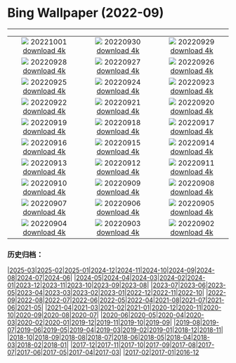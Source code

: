 # Bing Wallpaper (2022-09)
**************
| | | |
|:-:|:-:|:-:|
| ![](https://www.bing.com/th?id=OHR.SwedishAntenna_DE-DE2391805008_1920x1080.jpg) 20221001 [download 4k](https://www.bing.com/th?id=OHR.SwedishAntenna_DE-DE2391805008_UHD.jpg) | ![](https://www.bing.com/th?id=OHR.EubalaenaAustralis_DE-DE2170737652_1920x1080.jpg) 20220930 [download 4k](https://www.bing.com/th?id=OHR.EubalaenaAustralis_DE-DE2170737652_UHD.jpg) | ![](https://www.bing.com/th?id=OHR.InfiniD_DE-DE0853572825_1920x1080.jpg) 20220929 [download 4k](https://www.bing.com/th?id=OHR.InfiniD_DE-DE0853572825_UHD.jpg) |
| ![](https://www.bing.com/th?id=OHR.BridalVeilFalls_DE-DE0688317126_1920x1080.jpg) 20220928 [download 4k](https://www.bing.com/th?id=OHR.BridalVeilFalls_DE-DE0688317126_UHD.jpg) | ![](https://www.bing.com/th?id=OHR.GoldenJellyfish_DE-DE0390606059_1920x1080.jpg) 20220927 [download 4k](https://www.bing.com/th?id=OHR.GoldenJellyfish_DE-DE0390606059_UHD.jpg) | ![](https://www.bing.com/th?id=OHR.SusitnaRiver_DE-DE0199753243_1920x1080.jpg) 20220926 [download 4k](https://www.bing.com/th?id=OHR.SusitnaRiver_DE-DE0199753243_UHD.jpg) |
| ![](https://www.bing.com/th?id=OHR.AmazonMangroves_DE-DE0051405435_1920x1080.jpg) 20220925 [download 4k](https://www.bing.com/th?id=OHR.AmazonMangroves_DE-DE0051405435_UHD.jpg) | ![](https://www.bing.com/th?id=OHR.DarkSkyAcadia_DE-DE9904110113_1920x1080.jpg) 20220924 [download 4k](https://www.bing.com/th?id=OHR.DarkSkyAcadia_DE-DE9904110113_UHD.jpg) | ![](https://www.bing.com/th?id=OHR.WintersteinHerbst_DE-DE9727275236_1920x1080.jpg) 20220923 [download 4k](https://www.bing.com/th?id=OHR.WintersteinHerbst_DE-DE9727275236_UHD.jpg) |
| ![](https://www.bing.com/th?id=OHR.LastDollarRoad_DE-DE7674036220_1920x1080.jpg) 20220922 [download 4k](https://www.bing.com/th?id=OHR.LastDollarRoad_DE-DE7674036220_UHD.jpg) | ![](https://www.bing.com/th?id=OHR.PWPeaceDoves_DE-DE7546988632_1920x1080.jpg) 20220921 [download 4k](https://www.bing.com/th?id=OHR.PWPeaceDoves_DE-DE7546988632_UHD.jpg) | ![](https://www.bing.com/th?id=OHR.SitkaOtters_DE-DE7420521295_1920x1080.jpg) 20220920 [download 4k](https://www.bing.com/th?id=OHR.SitkaOtters_DE-DE7420521295_UHD.jpg) |
| ![](https://www.bing.com/th?id=OHR.QueenFuneral_DE-DE1005379634_1920x1080.jpg) 20220919 [download 4k](https://www.bing.com/th?id=OHR.QueenFuneral_DE-DE1005379634_UHD.jpg) | ![](https://www.bing.com/th?id=OHR.ArashiyamaBamboo_DE-DE7168854170_1920x1080.jpg) 20220918 [download 4k](https://www.bing.com/th?id=OHR.ArashiyamaBamboo_DE-DE7168854170_UHD.jpg) | ![](https://www.bing.com/th?id=OHR.LebkuchenOktoberfest_DE-DE7043952422_1920x1080.jpg) 20220917 [download 4k](https://www.bing.com/th?id=OHR.LebkuchenOktoberfest_DE-DE7043952422_UHD.jpg) |
| ![](https://www.bing.com/th?id=OHR.PianePuma_DE-DE6817821913_1920x1080.jpg) 20220916 [download 4k](https://www.bing.com/th?id=OHR.PianePuma_DE-DE6817821913_UHD.jpg) | ![](https://www.bing.com/th?id=OHR.PyreneesPark_DE-DE6641527978_1920x1080.jpg) 20220915 [download 4k](https://www.bing.com/th?id=OHR.PyreneesPark_DE-DE6641527978_UHD.jpg) | ![](https://www.bing.com/th?id=OHR.MarbleCanyon_DE-DE6490701190_1920x1080.jpg) 20220914 [download 4k](https://www.bing.com/th?id=OHR.MarbleCanyon_DE-DE6490701190_UHD.jpg) |
| ![](https://www.bing.com/th?id=OHR.GSDNPest_DE-DE6345585971_1920x1080.jpg) 20220913 [download 4k](https://www.bing.com/th?id=OHR.GSDNPest_DE-DE6345585971_UHD.jpg) | ![](https://www.bing.com/th?id=OHR.Aracari_DE-DE6206639444_1920x1080.jpg) 20220912 [download 4k](https://www.bing.com/th?id=OHR.Aracari_DE-DE6206639444_UHD.jpg) | ![](https://www.bing.com/th?id=OHR.AugustusburgBruehl_DE-DE6067708049_1920x1080.jpg) 20220911 [download 4k](https://www.bing.com/th?id=OHR.AugustusburgBruehl_DE-DE6067708049_UHD.jpg) |
| ![](https://www.bing.com/th?id=OHR.KLMidAutumn_DE-DE5576779079_1920x1080.jpg) 20220910 [download 4k](https://www.bing.com/th?id=OHR.KLMidAutumn_DE-DE5576779079_UHD.jpg) | ![](https://www.bing.com/th?id=OHR.BHNMBelize_DE-DE5395203824_1920x1080.jpg) 20220909 [download 4k](https://www.bing.com/th?id=OHR.BHNMBelize_DE-DE5395203824_UHD.jpg) | ![](https://www.bing.com/th?id=OHR.CircumnavigationAnni_DE-DE8238745741_1920x1080.jpg) 20220908 [download 4k](https://www.bing.com/th?id=OHR.CircumnavigationAnni_DE-DE8238745741_UHD.jpg) |
| ![](https://www.bing.com/th?id=OHR.MuseudoAmanha_DE-DE8094484682_1920x1080.jpg) 20220907 [download 4k](https://www.bing.com/th?id=OHR.MuseudoAmanha_DE-DE8094484682_UHD.jpg) | ![](https://www.bing.com/th?id=OHR.SquirrelMushroom_DE-DE7899243806_1920x1080.jpg) 20220906 [download 4k](https://www.bing.com/th?id=OHR.SquirrelMushroom_DE-DE7899243806_UHD.jpg) | ![](https://www.bing.com/th?id=OHR.BrehatIsland_DE-DE7676656274_1920x1080.jpg) 20220905 [download 4k](https://www.bing.com/th?id=OHR.BrehatIsland_DE-DE7676656274_UHD.jpg) |
| ![](https://www.bing.com/th?id=OHR.ArambolBeach_DE-DE7506425243_1920x1080.jpg) 20220904 [download 4k](https://www.bing.com/th?id=OHR.ArambolBeach_DE-DE7506425243_UHD.jpg) | ![](https://www.bing.com/th?id=OHR.MalaysiaTwinTowers_DE-DE7352272236_1920x1080.jpg) 20220903 [download 4k](https://www.bing.com/th?id=OHR.MalaysiaTwinTowers_DE-DE7352272236_UHD.jpg) | ![](https://www.bing.com/th?id=OHR.FernsehturmNah_DE-DE6988853815_1920x1080.jpg) 20220902 [download 4k](https://www.bing.com/th?id=OHR.FernsehturmNah_DE-DE6988853815_UHD.jpg) |

### 历史归档：

|[2025-03](/../2025-03/2025-03.md)|[2025-02](/../2025-02/2025-02.md)|[2025-01](/../2025-01/2025-01.md)|[2024-12](/../2024-12/2024-12.md)|[2024-11](/../2024-11/2024-11.md)|[2024-10](/../2024-10/2024-10.md)|[2024-09](/../2024-09/2024-09.md)|[2024-08](/../2024-08/2024-08.md)|[2024-07](/../2024-07/2024-07.md)|[2024-06](/../2024-06/2024-06.md)|
|[2024-05](/../2024-05/2024-05.md)|[2024-04](/../2024-04/2024-04.md)|[2024-03](/../2024-03/2024-03.md)|[2024-02](/../2024-02/2024-02.md)|[2024-01](/../2024-01/2024-01.md)|[2023-12](/../2023-12/2023-12.md)|[2023-11](/../2023-11/2023-11.md)|[2023-10](/../2023-10/2023-10.md)|[2023-09](/../2023-09/2023-09.md)|[2023-08](/../2023-08/2023-08.md)|
|[2023-07](/../2023-07/2023-07.md)|[2023-06](/../2023-06/2023-06.md)|[2023-05](/../2023-05/2023-05.md)|[2023-04](/../2023-04/2023-04.md)|[2023-03](/../2023-03/2023-03.md)|[2023-02](/../2023-02/2023-02.md)|[2023-01](/../2023-01/2023-01.md)|[2022-12](/../2022-12/2022-12.md)|[2022-11](/../2022-11/2022-11.md)|[2022-10](/../2022-10/2022-10.md)|
|[2022-09](/2022-09.md)|[2022-08](/../2022-08/2022-08.md)|[2022-07](/../2022-07/2022-07.md)|[2022-06](/../2022-06/2022-06.md)|[2022-05](/../2022-05/2022-05.md)|[2022-04](/../2022-04/2022-04.md)|[2021-08](/../2021-08/2021-08.md)|[2021-07](/../2021-07/2021-07.md)|[2021-06](/../2021-06/2021-06.md)|[2021-05](/../2021-05/2021-05.md)|
|[2021-04](/../2021-04/2021-04.md)|[2021-03](/../2021-03/2021-03.md)|[2021-02](/../2021-02/2021-02.md)|[2021-01](/../2021-01/2021-01.md)|[2020-12](/../2020-12/2020-12.md)|[2020-11](/../2020-11/2020-11.md)|[2020-10](/../2020-10/2020-10.md)|[2020-09](/../2020-09/2020-09.md)|[2020-08](/../2020-08/2020-08.md)|[2020-07](/../2020-07/2020-07.md)|
|[2020-06](/../2020-06/2020-06.md)|[2020-05](/../2020-05/2020-05.md)|[2020-04](/../2020-04/2020-04.md)|[2020-03](/../2020-03/2020-03.md)|[2020-02](/../2020-02/2020-02.md)|[2020-01](/../2020-01/2020-01.md)|[2019-12](/../2019-12/2019-12.md)|[2019-11](/../2019-11/2019-11.md)|[2019-10](/../2019-10/2019-10.md)|[2019-09](/../2019-09/2019-09.md)|
|[2019-08](/../2019-08/2019-08.md)|[2019-07](/../2019-07/2019-07.md)|[2019-06](/../2019-06/2019-06.md)|[2019-05](/../2019-05/2019-05.md)|[2019-04](/../2019-04/2019-04.md)|[2019-03](/../2019-03/2019-03.md)|[2019-02](/../2019-02/2019-02.md)|[2019-01](/../2019-01/2019-01.md)|[2018-12](/../2018-12/2018-12.md)|[2018-11](/../2018-11/2018-11.md)|
|[2018-10](/../2018-10/2018-10.md)|[2018-09](/../2018-09/2018-09.md)|[2018-08](/../2018-08/2018-08.md)|[2018-07](/../2018-07/2018-07.md)|[2018-06](/../2018-06/2018-06.md)|[2018-05](/../2018-05/2018-05.md)|[2018-04](/../2018-04/2018-04.md)|[2018-03](/../2018-03/2018-03.md)|[2018-02](/../2018-02/2018-02.md)|[2018-01](/../2018-01/2018-01.md)|
|[2017-12](/../2017-12/2017-12.md)|[2017-11](/../2017-11/2017-11.md)|[2017-10](/../2017-10/2017-10.md)|[2017-09](/../2017-09/2017-09.md)|[2017-08](/../2017-08/2017-08.md)|[2017-07](/../2017-07/2017-07.md)|[2017-06](/../2017-06/2017-06.md)|[2017-05](/../2017-05/2017-05.md)|[2017-04](/../2017-04/2017-04.md)|[2017-03](/../2017-03/2017-03.md)|
|[2017-02](/../2017-02/2017-02.md)|[2017-01](/../2017-01/2017-01.md)|[2016-12](/../2016-12/2016-12.md)